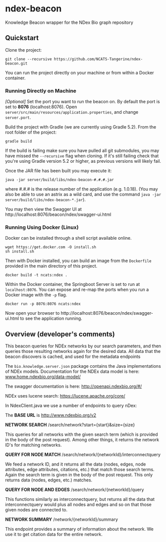 # ndex-beacon #

Knowledge Beacon wrapper for the NDex Bio graph repository

## Quickstart

Clone the project:

```shell
git clone --recursive https://github.com/NCATS-Tangerine/ndex-beacon.git
```

You can run the project directly on your machine or from within a Docker container.

### Running Directly on Machine

*[Optional]* Set the port you want to run the beacon on. By default the port is set to **8076** (localhost:8076). Open `server/src/main/resources/application.properties`, and change `server.port`.

Build the project with Gradle (we are currently using Gradle 5.2). From the root folder of the project:

```shell
gradle build
```
If the build is failing make sure you have pulled all git submodules, you may have missed the `--recursive` flag when cloning. If it's still failing check that you're using Gradle version 5.2 or higher, as previous versions will likely fail.

Once the JAR file has been built you may execute it:

```
java -jar server/build/libs/ndex-beacon-#.#.#.jar
```

where *#.#.#* is the release number of the application (e.g. 1.0.18). (You may also be able to use an astrix as a wild card, and use the command `java -jar server/build/libs/ndex-beacon-*.jar`).

You may then view the Swagger UI at http://localhost:8076/beacon/ndex/swagger-ui.html

### Running Using Docker (Linux) ##

Docker can be installed through a shell script available online.

```shell
wget https://get.docker.com -O install.sh
sh install.sh
```
Then with Docker installed, you can build an image from the `Dockerfile` provided in the main directory of this project.

```shell
docker build -t ncats:ndex .
```

Within the Docker container, the Springboot Server is set to run at `localhost:8076`. You can expose and re-map the ports when you run a Docker image with the `-p` flag.

```shell
docker run -p 8076:8076 ncats:ndex
```

Now open your browser to http://localhost:8076/beacon/ndex/swagger-ui.html to see the application running.

## Overview (developer's comments)

This beacon queries for NDEx networks by our search parameters, and then queries those resulting networks again for the desired data. All data that the beacon discovers is cached, and used for the metadata endpoints

The `bio.knowledge.server.json` package contains the Java implementations of NDEx models. Documentation for the NDEx data model is here: www.home.ndexbio.org/data-model/

The swagger documentation is here: http://openapi.ndexbio.org/#/

NDEx uses lucene search: https://lucene.apache.org/core/

In NdexClient.java we use a number of endpoints to query nDex:

The **BASE URL** is http://www.ndexbio.org/v2

**NETWORK SEARCH** /search/network?start={start}&size={size}

This queries for all networks with the given search term (which is provided in the body of the post request). Among other things, it returns the network ID's for matching networks.

**QUERY FOR NODE MATCH** /search/network/{networkId}/interconnectquery

We feed a network ID, and it returns all the data (nodes, edges, node attributes, edge attributes, citations, etc.) that match those search terms. Again the search term is given in the body of the post request. This only returns data (nodes, edges, etc.) matches.

**QUERY FOR NODE AND EDGES** /search/network/{networkId}/query

This functions similarly as interconnectquery, but returns all the data that interconnectquery would plus all nodes and edges and so on that those given nodes are connected to.

**NETWORK SUMMARY** /network/{networkId}/summary

This endpoint provides a summary of information about the network. We use it to get citation data for the entire network.
